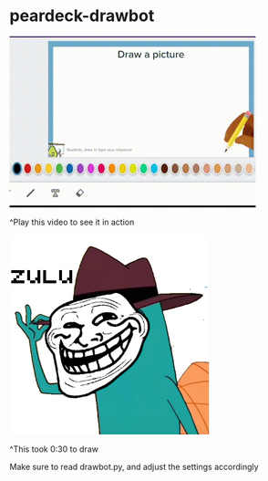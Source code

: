 # peardeck-drawbot
<img src="mariodrawing.gif"></img>
<p>^Play this video to see it in action</p>
<img src="pixelart.png"></img>
<p>^This took 0:30 to draw</p>
<p>Make sure to read drawbot.py, and adjust the settings accordingly</p>
